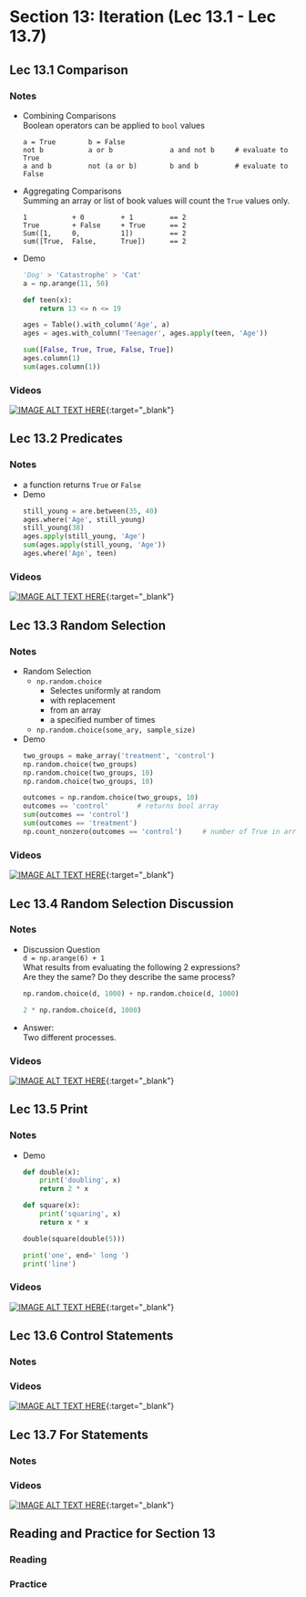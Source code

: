 # Section 13: Iteration (Lec 13.1 - Lec 13.7)

## Lec 13.1 Comparison

### Notes

+ Combining Comparisons  
    Boolean operators can be applied to `bool` values
    ```
    a = True        b = False
    not b           a or b              a and not b     # evaluate to True
    a and b         not (a or b)        b and b         # evaluate to False
    ```
+ Aggregating Comparisons  
    Summing an array or list of book values will count the `True` values only.
    ```
    1           + 0         + 1         == 2
    True        + False     + True      == 2
    Sum([1,     0,          1])         == 2
    sum([True,  False,      True])      == 2
    ```
+ Demo
    ```python
    'Dog' > 'Catastrophe' > 'Cat'
    a = np.arange(11, 50)

    def teen(x):
        return 13 <= n <= 19

    ages = Table().with_column('Age', a)
    ages = ages.with_column('Teenager', ages.apply(teen, 'Age'))

    sum([False, True, True, False, True])
    ages.column(1)
    sum(ages.column(1))
    ```


### Videos

[![IMAGE ALT TEXT HERE](https://img.youtube.com/vi/YOUTUBE_VIDEO_ID_HERE/0.jpg)](https://youtu.be/5zIr9d0KbLI){:target="_blank"}


## Lec 13.2 Predicates

### Notes

+ a function returns `True` or `False`
+ Demo
    ```python
    still_young = are.between(35, 40)
    ages.where('Age', still_young)
    still_young(38)
    ages.apply(still_young, 'Age')
    sum(ages.apply(still_young, 'Age'))
    ages.where('Age', teen)
    ```

### Videos

[![IMAGE ALT TEXT HERE](https://img.youtube.com/vi/YOUTUBE_VIDEO_ID_HERE/0.jpg)](https://youtu.be/f8L0HBo_QYY){:target="_blank"}


## Lec 13.3 Random Selection

### Notes

+ Random Selection
    + `np.random.choice`
        + Selectes uniformly at random
        + with replacement
        + from an array
        + a specified number of times
    + `np.random.choice(some_ary, sample_size)`
+ Demo
    ```python
    two_groups = make_array('treatment', 'control')
    np.random.choice(two_groups)
    np.random.choice(two_groups, 10)
    np.random.choice(two_groups, 10)

    outcomes = np.random.choice(two_groups, 10)
    outcomes == 'control'       # returns bool array
    sum(outcomes == 'control')
    sum(outcomes == 'treatment')
    np.count_nonzero(outcomes == 'control')     # number of True in array
    ```

### Videos

[![IMAGE ALT TEXT HERE](https://img.youtube.com/vi/YOUTUBE_VIDEO_ID_HERE/0.jpg)](https://youtu.be/tOczQUu4PBg){:target="_blank"}


## Lec 13.4 Random Selection Discussion

### Notes

+ Discussion Question  
    `d = np.arange(6) + 1`  
    What results from evaluating the following 2 expressions?  
    Are they the same? Do they describe the same process?  
    ```python
    np.random.choice(d, 1000) + np.random.choice(d, 1000)

    2 * np.random.choice(d, 1000)
    ```
+ Answer:  
    Two different processes.

### Videos

[![IMAGE ALT TEXT HERE](https://img.youtube.com/vi/YOUTUBE_VIDEO_ID_HERE/0.jpg)](https://youtu.be/gbF9s7xeUKw){:target="_blank"}


## Lec 13.5 Print

### Notes

+ Demo
    ```python
    def double(x):
        print('doubling', x)
        return 2 * x

    def square(x):
        print('squaring', x)
        return x * x

    double(square(double(5)))

    print('one', end=' long ')
    print('line')
    ```

### Videos

[![IMAGE ALT TEXT HERE](https://img.youtube.com/vi/YOUTUBE_VIDEO_ID_HERE/0.jpg)](https://youtu.be/Hejj5yWdoQo){:target="_blank"}


## Lec 13.6 Control Statements

### Notes


### Videos

[![IMAGE ALT TEXT HERE](https://img.youtube.com/vi/YOUTUBE_VIDEO_ID_HERE/0.jpg)](https://youtu.be/FuTri6BqicM){:target="_blank"}


## Lec 13.7 For Statements

### Notes


### Videos

[![IMAGE ALT TEXT HERE](https://img.youtube.com/vi/YOUTUBE_VIDEO_ID_HERE/0.jpg)](https://youtu.be/hieXCRBU1WE){:target="_blank"}


## Reading and Practice for Section 13

### Reading


### Practice



